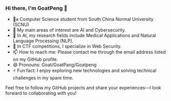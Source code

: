 ### Hi there, I'm GoatPeng 👋
 - 🚩a Computer Science student from South China Normal University (SCNU) 
- 🔭 My main areas of interest are AI and Cybersecurity.
- 🌱 In AI, my research fields include Medical Applications and Natural Language Processing (NLP).
- 🏅 In CTF competitions, I specialize in Web Security.
- 📫 How to reach me: Please contact me through the email address listed on my GitHub profile.
- 😄 Pronouns: Goat/GoatPang/Goatpeng
- ⚡ Fun fact: I enjoy exploring new technologies and solving technical challenges in my spare time.

Feel free to follow my GitHub projects and share your experiences—I look forward to collaborating with you!



